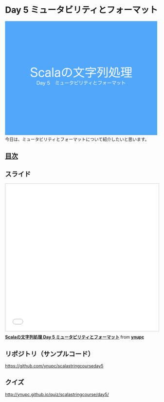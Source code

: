 <h1>Day 5 ミュータビリティとフォーマット</h1>
<img src="image/string_course.001.jpeg" width="500px"><br>
今日は、ミュータビリティとフォーマットについて紹介したいと思います。  
<h2><a href="SUMMARY.md">目次</a></h2>
<h2>スライド</h2>
<iframe src="//www.slideshare.net/slideshow/embed_code/key/cFYzaOvUMKdYWL" width="595" height="485" frameborder="0" marginwidth="0" marginheight="0" scrolling="no" style="border:1px solid #CCC; border-width:1px; margin-bottom:5px; max-width: 100%;" allowfullscreen> </iframe> <div style="margin-bottom:5px"> <strong> <a href="//www.slideshare.net/ynupc/scala-day-5" title="Scalaの文字列処理 Day 5 ミュータビリティとフォーマット" target="_blank">Scalaの文字列処理 Day 5 ミュータビリティとフォーマット</a> </strong> from <strong><a href="//www.slideshare.net/ynupc" target="_blank">ynupc</a></strong> </div>
<h2>リポジトリ（サンプルコード）</h2>
<a href="https://github.com/ynupc/scalastringcourseday5" target="_blank">https://github.com/ynupc/scalastringcourseday5</a>
<h2>クイズ</h2>
<a href="http://ynupc.github.io/quiz/scalastringcourse/day5/" target="_blank">http://ynupc.github.io/quiz/scalastringcourse/day5/</a>

